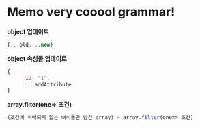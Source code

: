 # Memo very cooool grammar!

**object 업데이트**
```javascript
{...old,...new}
```

**object 속성들 업데이트**
```javascript
{
      id: "1",
      ...addAttribute
}
```

**array.filter(one=> 조건)**
```javascript
(조건에 위배되지 않는 녀석들만 담긴 array) = array.filter(one=> 조건)
```